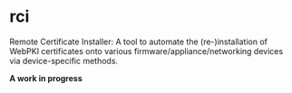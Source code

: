 # rci

Remote Certificate Installer: A tool to automate the (re-)installation of WebPKI certificates onto various firmware/appliance/networking devices via device-specific methods.


**A work in progress**
